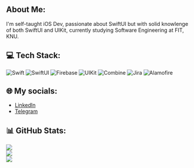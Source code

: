 ## About Me:
I'm self-taught iOS Dev, passionate about SwiftUI but with solid knowlenge of both SwiftUI and UIKit, currently studying Software Engineering at FIT, KNU.<br>
<!-- - I’m currently working on [russian losses iOS dashboard app](https://github.com/kiddden/enemyLossesDashboardApp) and [budgetize](https://github.com/Tripple-K/budgetize) - finance tracking app. -->

## 💻 Tech Stack:
![Swift](https://img.shields.io/badge/Swift-F54A2A?style=flat&logo=swift&logoColor=white) ![SwiftUI](https://img.shields.io/badge/SwiftUI-F54A2A?style=flat&logo=swift&logoColor=white) ![Firebase](https://img.shields.io/badge/firebase-%23039BE5.svg?style=flat&logo=firebase) ![UIKit](https://img.shields.io/badge/UIKit-F54A2A?style=flat&logo=swift&logoColor=white) ![Combine](https://img.shields.io/badge/Combine-F54A2A?style=flat&logo=swift&logoColor=white)  ![Jira](https://img.shields.io/badge/jira-%230A0FFF.svg?style=flat&logo=jira&logoColor=white) ![Alamofire](https://img.shields.io/badge/Alamofire-F54A2A?style=flat&logo=swift&logoColor=white)

## 🌐 My socials:
- [LinkedIn](https://www.linkedin.com/in/e-ned/)
- [Telegram](https://t.me/e_ned)

## 📊 GitHub Stats:

![](https://readme-stats.clckblog.space/?username=kiddden&theme=tokyonight&hide_border=true&include_all_commits=false&count_private=true)<br/>
![](https://github-readme-streak-stats.herokuapp.com/?user=kiddden&theme=tokyonight&hide_border=true)<br/>
![](https://readme-stats.clckblog.space/api/top-langs/?username=kiddden&theme=tokyonight&hide_border=true&include_all_commits=false&count_private=true&layout=compact)



